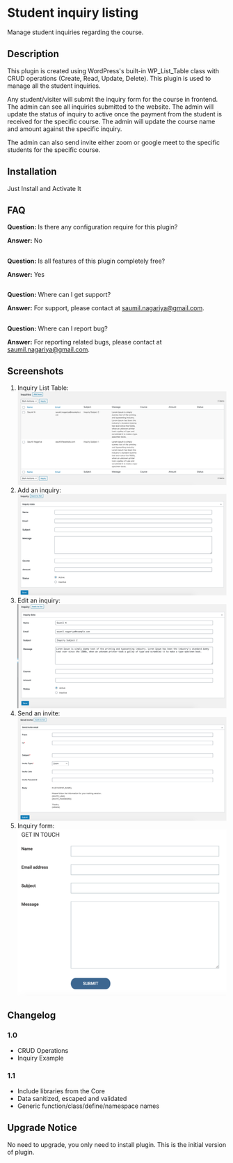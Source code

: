 # Student inquiry listing
Manage student inquiries regarding the course.

## Description
This plugin is created using WordPress's built-in WP_List_Table class with CRUD operations (Create, Read, Update, Delete). This plugin is used to manage all the student inquiries.

Any student/visiter will submit the inquiry form for the course in frontend. The admin can see all inquiries submitted to the website. The admin will update the status of inquiry to active once the payment from the student is received for the specific course. The admin will update the course name and amount against the specific inquiry. 

The admin can also send invite either zoom or google meet to the specific students for the specific course.

## Installation
Just Install and Activate It

## FAQ
**Question:** Is there any configuration require for this plugin?

**Answer:** No

##
**Question:** Is all features of this plugin completely free? 

**Answer:** Yes
##

**Question:** Where can I get support?

**Answer:** For support, please contact at saumil.nagariya@gmail.com.
##

**Question:** Where can I report bug?

**Answer:** For reporting related bugs, please contact at saumil.nagariya@gmail.com.
##

## Screenshots
1. Inquiry List Table: ![](screenshot-1.png)
2. Add an inquiry: ![](screenshot-2.png)
3. Edit an inquiry: ![](screenshot-3.png)
4. Send an invite: ![](screenshot-4.png)
5. Inquiry form: ![](screenshot-5.png)

## Changelog
### 1.0
* CRUD Operations
* Inquiry Example

### 1.1
* Include libraries from the Core
* Data sanitized, escaped and validated
* Generic function/class/define/namespace names

## Upgrade Notice
No need to upgrade, you only need to install plugin. This is the initial version of plugin.
